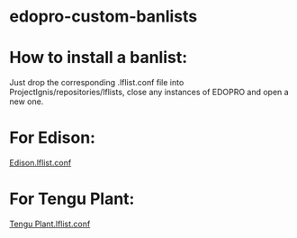 # edopro-custom-banlists

# How to install a banlist:
Just drop the corresponding .lflist.conf file into ProjectIgnis/repositories/lflists, close any instances of EDOPRO and open a new one. 

# For Edison:
[Edison.lflist.conf](https://github.com/diamonddudetcg/edopro-custom-banlists/releases/tag/Edison)


# For Tengu Plant:
[Tengu Plant.lflist.conf](https://github.com/diamonddudetcg/edopro-custom-banlists/releases/tag/TenguPlant)
